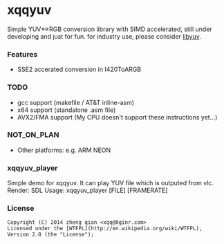 xqqyuv
======
Simple YUV<->RGB conversion library with SIMD accelerated, still under developing and just for fun.
for industry use, please consider [libyuv](https://code.google.com/p/libyuv/).

### Features
- SSE2 accerated conversion in I420ToARGB

### TODO
- gcc support (makefile / AT&T inline-asm)
- x64 support (standalone .asm file)
- AVX2/FMA support (My CPU doesn't support these instructions yet...)

### NOT_ON_PLAN
- Other platforms: e.g. ARM NEON

### xqqyuv_player
Simple demo for xqqyuv. It can play YUV file which is outputed from vlc.
Render: SDL
Usage: xqqyuv_player [FILE] [FRAMERATE]

### License
    Copyright (C) 2014 zheng qian <xqq@0ginr.com>
    Licensed under the [WTFPL](http://en.wikipedia.org/wiki/WTFPL), Version 2.0 (the "License");